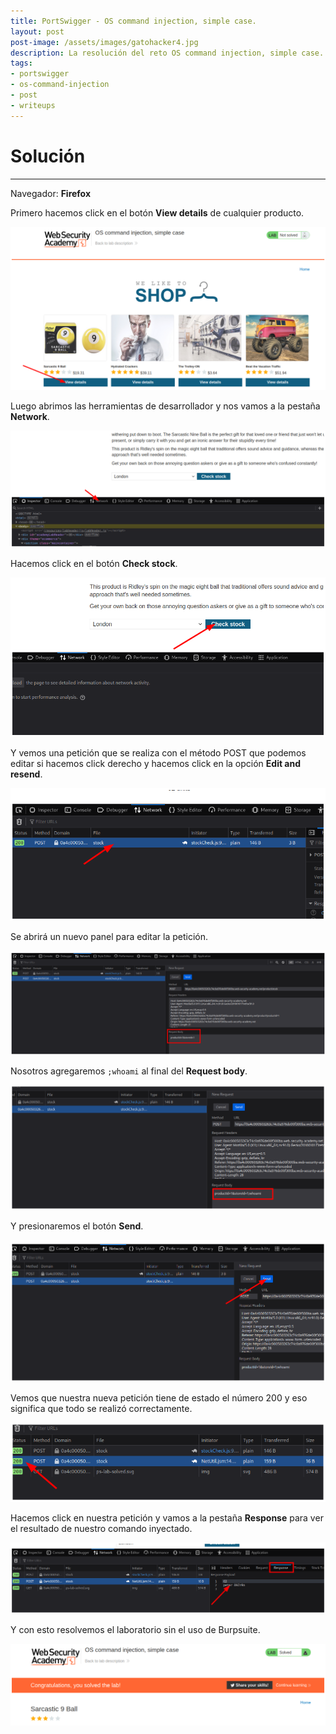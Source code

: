 ```yaml
---
title: PortSwigger - OS command injection, simple case.
layout: post
post-image: /assets/images/gatohacker4.jpg 
description: La resolución del reto OS command injection, simple case.
tags:
- portswigger
- os-command-injection
- post
- writeups
---
```

# Solución
---

Navegador: **Firefox**

Primero hacemos click en el botón **View details** de cualquier producto.

![](/assets/images/images-portswigger-osci/lab1-1.png)

Luego abrimos las herramientas de desarrollador y nos vamos a la pestaña **Network**.

![](/assets/images/images-portswigger-osci/lab1-2.png)

Hacemos click en el botón **Check stock**.

![](/assets/images/images-portswigger-osci/lab1-3.png)

Y vemos una petición que se realiza con el método POST que podemos editar si hacemos click derecho y hacemos click en la opción **Edit and resend**.

![](/assets/images/images-portswigger-osci/lab1-4.png)

Se abrirá un nuevo panel para editar la petición.

![](/assets/images/images-portswigger-osci/lab1-5.png)

 Nosotros agregaremos `;whoami` al final del **Request body**.

![](/assets/images/images-portswigger-osci/lab1-6.png)

Y presionaremos el botón **Send**.

![](/assets/images/images-portswigger-osci/lab1-7.png)

Vemos que nuestra nueva petición tiene de estado el número 200 y eso significa que todo se realizó correctamente.

![](/assets/images/images-portswigger-osci/lab1-8.png)

Hacemos click en nuestra petición y vamos a la pestaña **Response** para ver el resultado de nuestro comando inyectado.

![](/assets/images/images-portswigger-osci/lab1-9.png)

Y con esto resolvemos el laboratorio sin el uso de Burpsuite.

![](/assets/images/images-portswigger-osci/lab1-10.png)


